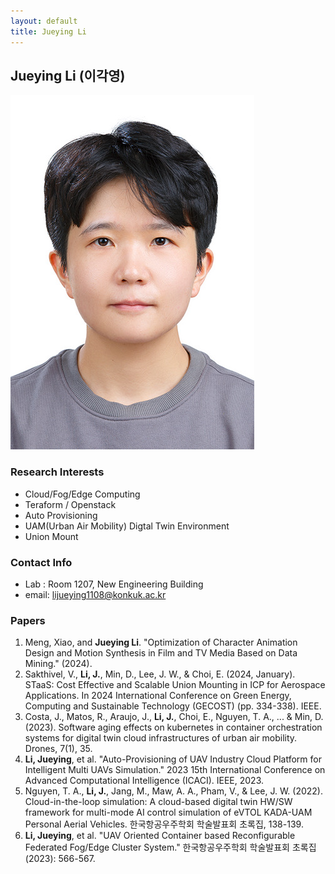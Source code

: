 ```yaml
---
layout: default
title: Jueying Li
---
```


## Jueying Li (이각영)
![alt_text](../assets/img/profile/profile_JueyingLi.jpg)

### Research Interests
- Cloud/Fog/Edge Computing
- Teraform / Openstack
- Auto Provisioning
- UAM(Urban Air Mobility) Digtal Twin Environment
- Union Mount

### Contact Info
- Lab : Room 1207, New Engineering Building
- email: lijueying1108@konkuk.ac.kr

### Papers
1. Meng, Xiao, and **Jueying Li**. "Optimization of Character Animation Design and Motion Synthesis in Film and TV Media Based on Data Mining." (2024).
2. Sakthivel, V., **Li, J.**, Min, D., Lee, J. W., & Choi, E. (2024, January). STaaS: Cost Effective and Scalable Union Mounting in ICP for Aerospace Applications. In 2024 International Conference on Green Energy, Computing and Sustainable Technology (GECOST) (pp. 334-338). IEEE.
3. Costa, J., Matos, R., Araujo, J., **Li, J.**, Choi, E., Nguyen, T. A., ... & Min, D. (2023). Software aging effects on kubernetes in container orchestration systems for digital twin cloud infrastructures of urban air mobility. Drones, 7(1), 35.
4. **Li, Jueying**, et al. "Auto-Provisioning of UAV Industry Cloud Platform for Intelligent Multi UAVs Simulation." 2023 15th International Conference on Advanced Computational Intelligence (ICACI). IEEE, 2023.
5. Nguyen, T. A., **Li, J.**, Jang, M., Maw, A. A., Pham, V., & Lee, J. W. (2022). Cloud-in-the-loop simulation: A cloud-based digital twin HW/SW framework for multi-mode AI control simulation of eVTOL KADA-UAM Personal Aerial Vehicles. 한국항공우주학회 학술발표회 초록집, 138-139.
6. **Li, Jueying**, et al. "UAV Oriented Container based Reconfigurable Federated Fog/Edge Cluster System." 한국항공우주학회 학술발표회 초록집 (2023): 566-567.
